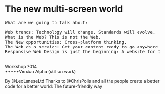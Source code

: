 <h1>The new multi-screen world</h1>

<pre>
What are we going to talk about:

Web trends: Technology will change. Standards will evolve.
What is the Web? This is not the Web.
The New opportunities: Cross-platform thinking.
The Web as a service: Get your content ready to go anywhere because it's going to go everywhere.
Responsive Web Design is just the beginning: A website for today is for tomorrow's devices.
</pre>

<br />
Workshop 2014<br />
*****Version Alpha (still on work)<br />

By @LeoLaneseLtd
Thanks to @ChrisPolis and all the people create a better code for a better world: The future-friendly way
